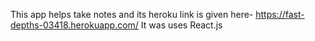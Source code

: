 This app helps take notes and its heroku link is given here-
https://fast-depths-03418.herokuapp.com/
It was uses React.js

